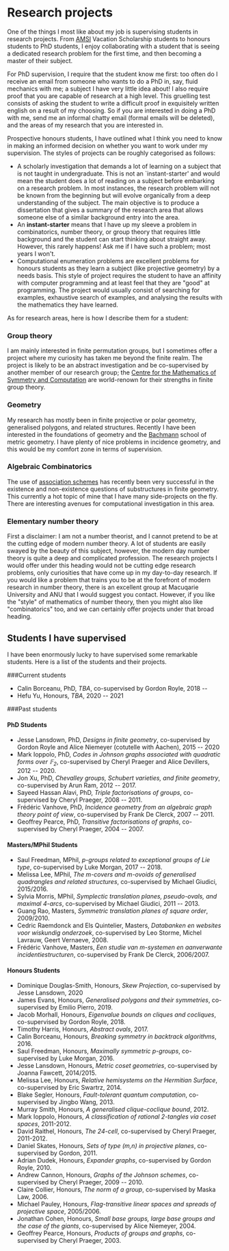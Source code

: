 # Research projects

One of the things I most like about my job is supervising students in research projects. From [AMSI](https://amsi.org.au) Vacation Scholarship students to honours students to PhD students, I enjoy collaborating with a student that is seeing a dedicated research problem for the first time, and then becoming a master of their subject.

For PhD supervision, I require that the student know me first: too often do I receive an email from someone who wants to do a PhD in, say, fluid mechanics with me; a subject I have very little idea about! I also require proof that you are capable of research at a high level. This gruelling test consists of asking the student to write a difficult proof in exquisitely written english on a result of my choosing. So if you are interested in doing a PhD with me, send me an informal chatty email (formal emails will be deleted), and the areas of my research that you are interested in.

Prospective honours students, I have outlined what I think you need to know in making an informed decision on whether you want to work under my supervision. The styles of projects can be roughly categorised as follows:  

- A scholarly investigation that demands a lot of learning on a subject that is not taught in undergraduate. This is not an `instant-starter' and would mean the student does a lot of reading on a subject before embarking on a research problem. In most instances, the research problem will not be known from the beginning but will evolve organically from a deep understanding of the subject. The main objective is to produce a dissertation that gives a summary of the research area that allows someone else of a similar background entry into the area.  
- An **instant-starter** means that I have up my sleeve a problem in combinatorics, number theory, or group theory that requires little background and the student can start thinking about straight away. However, this rarely happens! Ask me if I have such a problem; most years I won't.
- Computational enumeration problems are excellent problems for honours students as they learn a subject (like projective geometry) by a needs basis. This style of project requires the student to have an affinity with computer programming and at least feel that they are "good" at programming. The project would usually consist of searching for examples, exhaustive search of examples, and analysing the results with the mathematics they have learned. 

As for research areas, here is how I describe them for a student:

### Group theory

I am mainly interested in finite permutation groups, but I sometimes offer a project where my curiosity has taken me beyond the finite realm. The project is likely to be an abstract investigation and be co-supervised by another member of our research group; the [Centre for the Mathematics of Symmetry and Computation](www.cmsc.io) are world-renown for their strengths in finite group theory.

### Geometry

My research has mostly been in finite projective or polar geometry, generalised polygons, and related structures. Recently I have been interested in the foundations of geometry and the [Bachmann](http://www-history.mcs.st-and.ac.uk/Biographies/Bachmann_Friedrich.html) school of metric geometry. I have plenty of nice problems in incidence geometry, and this would be my comfort zone in terms of supervision.

### Algebraic Combinatorics

The use of [association schemes](http://en.wikipedia.org/wiki/Association_scheme) has recently been very successful in the existence and non-existence questions of substructures in finite geometry. This currently a hot topic of mine that I have many side-projects on the fly. There are interesting avenues for computational investigation in this area.

### Elementary number theory

First a disclaimer: I am not a number theorist, and I cannot pretend to be at the cutting edge of modern number theory. A lot of students are easily swayed by the beauty of this subject, however, the modern day number theory is quite a deep and complicated profession. The research projects I would offer under this heading would not be cutting edge research problems, only curiosities that have come up in my day-to-day research. If you would like a problem that trains you to be at the forefront of modern research in number theory, there is an excellent group at Macuqarie University and ANU that I would suggest you contact. However, if you like the "style" of mathematics of number theory, then you might also like "combinatorics" too, and we can certainly offer projects under that broad heading.


## Students I have supervised
I have been enormously lucky to have supervised some remarkable students. Here is a list of the students and their projects.

###Current students

- Calin Borceanu, PhD, *TBA*, co-supervised by Gordon Royle, 2018 --
- Hefu Yu, Honours, *TBA*, 2020 -- 2021

###Past students

#### PhD Students ####

 - Jesse Lansdown, PhD, *Designs in finite geometry*, co-supervised by Gordon Royle and Alice Niemeyer (cotutelle with Aachen), 2015 -- 2020
 - Mark Ioppolo, PhD, *Codes in Johnson graphs associated with quadratic forms over $\mathbb{F}_2$*,  co-supervised by Cheryl Praeger and Alice Devillers, 2012 -- 2020.
 - Jon Xu, PhD, *Chevalley groups, Schubert varieties, and finite geometry*, co-supervised by Arun Ram, 2012 -- 2017.
 - Sayeed Hassan Alavi, PhD, *Triple factorisations of groups*, co-supervised by Cheryl Praeger, 2008 -- 2011.
- Frédéric Vanhove, PhD, *Incidence geometry from an algebraic graph theory point of view*, co-supervised by Frank De Clerck, 2007 -- 2011.
- Geoffrey Pearce, PhD, *Transitive factorisations of graphs*, co-supervised by Cheryl Praeger, 2004 -- 2007.

#### Masters/MPhil Students ####

- Saul Freedman, MPhil, *p-groups related to exceptional groups of Lie type*, co-supervised by Luke Morgan, 2017 -- 2018.
- Melissa Lee, MPhil, *The m-covers and m-ovoids of generalised quadrangles and related structures*, co-supervised by Michael Giudici, 2015/2016.
- Sylvia Morris, MPhil, *Symplectic translation planes, pseudo-ovals, and maximal 4-arcs*, co-supervised by Michael Giudici, 2011 -- 2013.
- Guang Rao, Masters, *Symmetric translation planes of square order*, 2009/2010.
- Cedric Raemdonck and Els Quintelier, Masters, *Databanken en websites voor wiskundig onderzoek*, co-supervised by Leo Storme, Michel Lavrauw, Geert Vernaeve, 2008.
- Frédéric Vanhove, Masters, *Een studie van m-systemen en aanverwante incidentiestructuren*, co-supervised by Frank De Clerck, 2006/2007.

#### Honours Students ####

- Dominique Douglas-Smith, Honours, *Skew Projection*, co-supervised by Jesse Lansdown, 2020
- James Evans, Honours, *Generalised polygons and their symmetries*, co-supervised by Emilio Pierro, 2019.
- Jacob Morhall, Honours, *Eigenvalue bounds on cliques and cocliques*, co-supervised by Gordon Royle, 2018.
- Timothy Harris, Honours, *Abstract ovals*, 2017.
- Calin Borceanu, Honours, *Breaking symmetry in backtrack algorithms*, 2016.
- Saul Freedman, Honours, *Maximally symmetric p-groups*, co-supervised by Luke Morgan, 2016.
- Jesse Lansdown, Honours, *Metric coset geometries*, co-supervised by Joanna Fawcett, 2014/2015.
- Melissa Lee, Honours, *Relative hemisystems on the Hermitian Surface*, co-supervised by Eric Swartrz, 2014.
- Blake Segler, Honours, *Fault-tolerant quantum computation*, co-supervised by Jingbo Wang, 2013.
- Murray Smith, Honours, *A generalised clique-coclique bound*, 2012.
- Mark Ioppolo, Honours, *A classification of rational 2-tangles via coset spaces*, 2011-2012.
- David Raithel, Honours, *The 24-cell*, co-supervised by Cheryl Praeger, 2011-2012.
- Daniel Skates, Honours, *Sets of type (m,n) in projective planes*, co-supervised by Gordon, 2011.
- Adrian Dudek, Honours, *Expander graphs*, co-supervised by Gordon Royle, 2010.  
- Andrew Cannon, Honours, *Graphs of the Johnson schemes*, co-supervised by Cheryl Praeger, 2009 -- 2010.
- Claire Collier, Honours, *The norm of a group*, co-supervised by Maska Law, 2006.
- Michael Pauley, Honours, *Flag-transitive linear spaces and spreads of projective space*, 2005/2006.
- Jonathan Cohen, Honours, *Small base groups, large base groups and the case of the giants*, co-supervised by Alice Niemeyer, 2004.
- Geoffrey Pearce, Honours, *Products of groups and graphs*, co-supervised by Cheryl Praeger, 2003.
